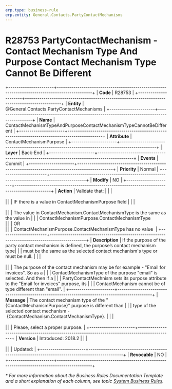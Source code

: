 ```yaml
---
erp.type: business-rule
erp.entity: General.Contacts.PartyContactMechanisms
---
```


# R28753 PartyContactMechanism - Contact Mechanism Type And Purpose Contact Mechanism Type Cannot Be Different
+----------------------+-----------------------------------------------------------------------------------------------+
| **Code**             | R28753                                                                                        |
+----------------------+-----------------------------------------------------------------------------------------------+
| **Entity**           | @General.Contacts.PartyContactMechanisms                                                      |
+----------------------+-----------------------------------------------------------------------------------------------+
| **Name**             | ContactMechanismTypeAndPurposeContactMechanismTypeCannotBeDifferent                           |
+----------------------+-----------------------------------------------------------------------------------------------+
| **Attribute**        | ContactMechanismPurpose                                                                       |
+----------------------+-----------------------------------------------------------------------------------------------+
| **Layer**            | Back-End                                                                                      |
+----------------------+-----------------------------------------------------------------------------------------------+
| **Events**           | Commit                                                                                        |
+----------------------+-----------------------------------------------------------------------------------------------+
| **Priority**         | Normal                                                                                        |
+----------------------+-----------------------------------------------------------------------------------------------+
| **Modify**           | NO                                                                                            |
+----------------------+-----------------------------------------------------------------------------------------------+
| **Action**           | Validate that:                                                                                |
|                      | <br/><br/>                                                                                    |
|                      | IF there is a value in ContactMechanismPurpose field                                          |
|                      | <br/><br/>                                                                                    |
|                      | The value in ContactMechanism.ContactMechanismType is the same as the value in                |
|                      | ContactMechanismPurpose.ContactMechanismType <br/>                                            |
|                      | OR <br/>                                                                                      |
|                      | ContactMechanismPurpose.ContactMechanismType has no value                                     |
+----------------------+-----------------------------------------------------------------------------------------------+
| **Description**      | If the purpose of the party contact mechanism is defined, the purpose’s contact mechanism type|
|                      | must be the same as the selected contact mechanism's type or must be null.                    |
|                      | <br/><br/>                                                                                    |
|                      | The purpose of the contact mechanism may be for example - \"Email for invoices\". So as a     |
|                      | ContactMechanismType of the purpose \"email\" is selected. And then if a                      |
|                      | PartyContactMechnism sets its purpose attribute to the \"Email for invoices\" purpose, its    |
|                      | ContactMechanism cannot be of type different than \"email\".                                  |
+----------------------+-----------------------------------------------------------------------------------------------+
| **Message**          | The contact mechanism type of the \"{ContactMechanismPurpose}\" purpose is different than     |
|                      | type of the selected contact mechanism - {ContactMechanism.ContactMechanismType}.             |
|                      | <br/><br/>                                                                                    |
|                      | Please, select a proper purpose.                                                              |
+----------------------+-----------------------------------------------------------------------------------------------+
| **Version**          | Introduced: 2018.2                                                                            |
|                      | <br/><br/>                                                                                    |
|                      | Updated:                                                                                      |
+----------------------+-----------------------------------------------------------------------------------------------+
| **Revocable**        | NO                                                                                            |
+----------------------+-----------------------------------------------------------------------------------------------+

*\* For more information about the Business Rules Documentation Template and a short explanation of each column, see
topic [System Business Rules](../templates/template-description-system-business-rules.md).*
